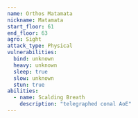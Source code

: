 ```yaml
---
name: Orthos Matamata
nickname: Matamata
start_floor: 61
end_floor: 63
agro: Sight
attack_type: Physical
vulnerabilities:
  bind: unknown
  heavy: unknown
  sleep: true
  slow: unknown
  stun: true
abilities:
  - name: Scalding Breath
    description: "telegraphed conal AoE"
---
```

